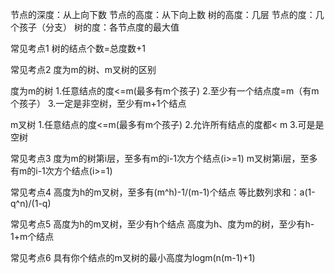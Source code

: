节点的深度：从上向下数
节点的高度：从下向上数
树的高度：几层
节点的度：几个孩子（分支）
树的度：各节点度的最大值

常见考点1
树的结点个数=总度数+1

常见考点2
度为m的树、m叉树的区别

度为m的树
1.任意结点的度<=m(最多有m个孩子)
2.至少有一个结点度=m（有m个孩子）
3.一定是非空树，至少有m+1个结点

m叉树
1.任意结点的度<=m(最多有m个孩子)
2.允许所有结点的度都< m
3.可是是空树

常见考点3
度为m的树第i层，至多有m的i-1次方个结点(i>=1)
m叉树第i层，至多有m的i-1次方个结点(i>=1)

常见考点4
高度为h的m叉树，至多有(m^h)-1/(m-1)个结点
等比数列求和：a(1-q^n)/(1-q)

常见考点5
高度为h的m叉树，至少有h个结点
高度为h、度为m的树，至少有h-1+m个结点

常见考点6
具有你个结点的m叉树的最小高度为logm(n(m-1)+1)